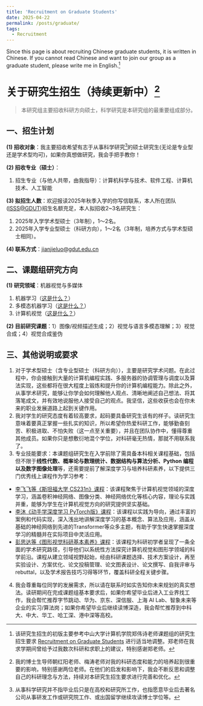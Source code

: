 ```yaml
---
title: 'Recruitment on Graduate Students'
date: 2025-04-22
permalink: /posts/graduate/
tags:
  - Recruitment
---
```


Since this page is about recruiting Chinese graduate students, it is written in Chinese. If you cannot read Chinese and want to join our group as a graduate student, please write me in English.[^1]

# 关于研究生招生（持续更新中）[^bignote]

> 本研究组主要招收科研方向硕士，科学研究是本研究组的最重要组成部分。

## 一、招生计划

**(1) 招收对象**：我主要招收希望有志于从事科学研究[^2]的硕士研究生(无论是专业型还是学术型均可)，如果你真想做研究，我会手把手教你！

**(2) 招收专业（硕士）**：
1. 招生专业（与他人共带，由我指导）：计算机科学与技术、软件工程、计算机技术、人工智能

**(3) 拟招生人数**：欢迎报读2025年秋季入学的你写信联系，本人所在团队([ISSS@GDUT](https://www.scholat.com/showTeamworkOfMembers.html?id=2132&changeTo=Ch&nav=2))招生名额充足，本人拟招收2~3名研究生：
1. 2025年入学学术型硕士（3年制），1～2名。
2. 2025年入学专业型硕士（科研方向），1～2名（3年制，培养方式与学术型硕士相同）。

**(4) 联系方式**：<a href="mailto:jianjieluo@gdut.edu.cn">jianjieluo@gdut.edu.cn</a>

## 二、课题组研究方向

**(1) 研究领域**：机器视觉与多媒体
1. 机器学习（[这是什么？](https://baike.baidu.com/item/%E6%9C%BA%E5%99%A8%E5%AD%A6%E4%B9%A0/217599)）
2. 多模态机器学习（[这是什么？](https://zhuanlan.zhihu.com/p/53511144)）
3. 计算机视觉（[这是什么？](https://baike.baidu.com/item/%E8%AE%A1%E7%AE%97%E6%9C%BA%E8%A7%86%E8%A7%89/2803351)）

**(2) 目前研究课题**：1）图像/视频描述生成；2）视觉与语言多模态理解；3）视觉合成；4）视觉合成鉴伪

## 三、其他说明或要求

1. 对于学术型硕士（含专业型硕士（科研方向）），主要是研究学术问题。在此过程中，你会接触到大量的计算机编程实践、多服务器的协调管理与调度以及算法实现，这些都将在很大程度上锻炼和提升你的计算机编程能力。除此之外，从事学术研究，能够让你学会如何理解他人观点、清晰地阐述自己想法、将其落笔成文，并有效地说服他人接受自己的观点。我坚信，这些收获也会在你未来的职业发展道路上起到关键作用。
2. 我对学生的研究态度有着较高要求，起码要具备研究生该有的样子。读研究生意味着要真正掌握一些扎实的知识，所以希望你热爱科研工作，能够勤奋刻苦、积极进取、不怕失败（这一点至关重要），并且在团队协作中，懂得尊重其他成员。如果你只是想敷衍地混个学位，对科研毫无热情，那就不用联系我了。
3. 专业技能要求：本课题组研究生在入学前除了需具备本科相关课程基础，包括但不限于**线性代数、概率论与数理统计、数据结构与算法分析、Python 编程以及数字图像处理**等，还需要提前了解深度学习与培养科研素养，以下提供三门优秀线上课程作为学习参考：
- [李飞飞等《斯坦福大学 CS231n》课程](https://cs231n.stanford.edu/)：该课程聚焦于计算机视觉领域的深度学习，涵盖卷积神经网络、图像分类、神经网络优化等核心内容，理论与实践并重，能够为学生在计算机视觉方向的研究提供坚实基础。
- [李沐《动手学深度学习 PyTorch版》课程](https://space.bilibili.com/1567748478/lists/358497?type=series)：该课程以实践为导向，通过丰富的案例和代码实现，深入浅出地讲解深度学习的基本概念、算法及应用，涵盖从基础的神经网络到先进的Transformer等众多主题，有助于学生快速掌握深度学习的精髓并在实际项目中灵活应用。
- [彭思达等《图形视觉科研基本素养》课程](https://pengsida.net/games003/)：该课程为科研初学者呈现了一条全面的学术研究路径，引导他们以系统性方法探究计算机视觉和图形学领域的科学前沿。课程从建立领域视野起始，经由科研课题选择、技术方案设计，再至实验设计、方案优化、论文投稿管理、论文图表设计、论文撰写、自我评审与 rebuttal，以及学术报告技巧习得等环节，覆盖科研全程关键步骤。
4. 我会尊重每位同学的发展需求，所以请在联系时如实告知你未来规划的真实想法。读研期间在完成课题组基本要求后，如果你希望毕业后进入工业界找工作，我会帮忙推荐字节跳动、华为、京东、深信服、上海 AI Lab、智象未来等企业的实习/算法岗；如果你希望毕业后继续读博深造，我会帮忙推荐到中科大、中大、华工、哈工深、港中深等高校。

[^1]: 该研究生招生的初版主要参考中山大学计算机学院郑伟诗老师课题组的研究生招生要求 [Recruitment on Graduate Students](https://isee-ai.cn/~zhwshi/recruitment.html) 进行适当地调整。郑老师在我求学期间曾给予过我数次科研和求职上的建议，特别感谢郑老师。

[^bignote]: 我的博士生导师朝红阳老师、梅涛老师对我的科研态度和能力的培养起到很重要的影响，特别感谢两位老师。在他们的启发和影响下，我会不断反思和调整自己的科研理念与方法，持续对本研究生招生要求进行完善和优化。

[^2]: 从事科学研究并不指毕业后只是在高校和研究所工作，也指愿意毕业后去著名公司从事研发工作或研究院工作、或出国留学继续攻读博士学位等。